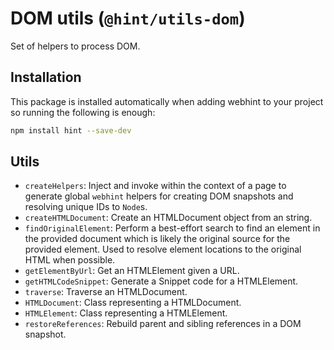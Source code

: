 # DOM utils (`@hint/utils-dom`)

Set of helpers to process DOM.

## Installation

This package is installed automatically when adding webhint to your project
so running the following is enough:

```bash
npm install hint --save-dev
```

## Utils

* `createHelpers`: Inject and invoke within the context of a page to generate
  global `webhint` helpers for creating DOM snapshots and resolving unique
  IDs to `Node`s.
* `createHTMLDocument`: Create an HTMLDocument object from an string.
* `findOriginalElement`: Perform a best-effort search to find an element in
the provided document which is likely the original source for the provided
element. Used to resolve element locations to the original HTML when possible.
* `getElementByUrl`: Get an HTMLElement given a URL.
* `getHTMLCodeSnippet`: Generate a Snippet code for a HTMLElement.
* `traverse`: Traverse an HTMLDocument.
* `HTMLDocument`: Class representing a HTMLDocument.
* `HTMLElement`: Class representing a HTMLElement.
* `restoreReferences`: Rebuild parent and sibling references in a DOM snapshot.

